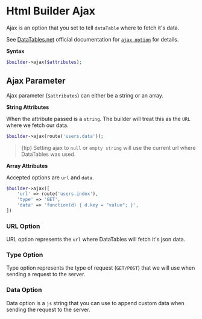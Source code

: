 # Html Builder Ajax

Ajax is an option that you set to tell `dataTable` where to fetch it's data.

See [DataTables.net](https://DataTables.net/) official documentation for [`ajax option`](https://DataTables.net/reference/option/ajax) for details.

**Syntax**
```php
$builder->ajax($attributes);
```

## Ajax Parameter
Ajax parameter (`$attributes`) can either be a string or an array.

**String Attributes**

When the attribute passed is a `string`. The builder will treat this as the `URL` where we fetch our data.

```php
$builder->ajax(route('users.data'));
```

> {tip} Setting ajax to `null` or `empty string` will use the current url where DataTables was used.

**Array Attributes**

Accepted options are `url` and `data`.

```php
$builder->ajax([
	'url' => route('users.index'),
	'type' => 'GET',
	'data' => 'function(d) { d.key = "value"; }',
])
```

### URL Option
URL option represents the `url` where DataTables will fetch it's json data.

### Type Option
Type option represents the type of request (`GET/POST`)  that we will use when sending a request to the server.

### Data Option
Data option is a `js` string that you can use to append custom data when sending the request to the server.



